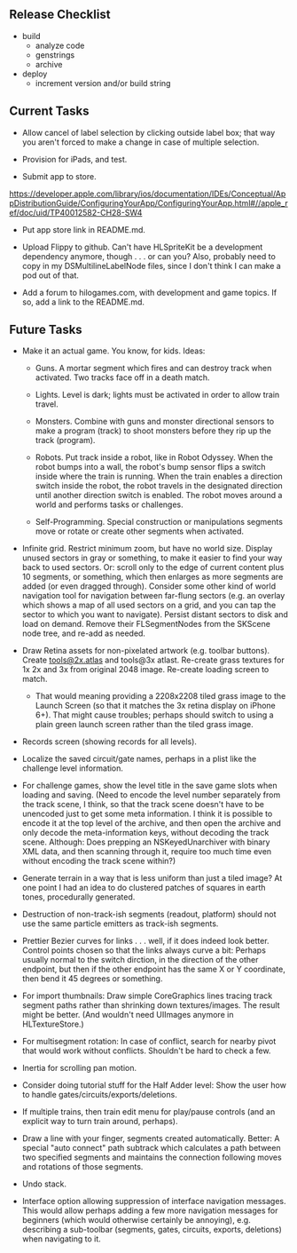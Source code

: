 
## Release Checklist

- build
  - analyze code
  - genstrings
  - archive
- deploy
  - increment version and/or build string

## Current Tasks

- Allow cancel of label selection by clicking outside label box; that
  way you aren't forced to make a change in case of multiple
  selection.

- Provision for iPads, and test.

- Submit app to store.

https://developer.apple.com/library/ios/documentation/IDEs/Conceptual/AppDistributionGuide/ConfiguringYourApp/ConfiguringYourApp.html#//apple_ref/doc/uid/TP40012582-CH28-SW4

- Put app store link in README.md.

- Upload Flippy to github.  Can't have HLSpriteKit be a development
  dependency anymore, though . . . or can you?  Also, probably need to
  copy in my DSMultilineLabelNode files, since I don't think I can
  make a pod out of that.

- Add a forum to hilogames.com, with development and game topics.  If
  so, add a link to the README.md.


## Future Tasks

- Make it an actual game.  You know, for kids.  Ideas:

  - Guns.  A mortar segment which fires and can destroy track when
    activated.  Two tracks face off in a death match.

  - Lights.  Level is dark; lights must be activated in order to allow
    train travel.

  - Monsters.  Combine with guns and monster directional sensors to
    make a program (track) to shoot monsters before they rip up the
    track (program).

  - Robots.  Put track inside a robot, like in Robot Odyssey.  When
    the robot bumps into a wall, the robot's bump sensor flips a
    switch inside where the train is running.  When the train enables
    a direction switch inside the robot, the robot travels in the
    designated direction until another direction switch is enabled.
    The robot moves around a world and performs tasks or challenges.

  - Self-Programming.  Special construction or manipulations segments
    move or rotate or create other segments when activated.

- Infinite grid.  Restrict minimum zoom, but have no world size.
  Display unused sectors in gray or something, to make it easier to
  find your way back to used sectors.  Or: scroll only to the edge of
  current content plus 10 segments, or something, which then enlarges
  as more segments are added (or even dragged through).  Consider some
  other kind of world navigation tool for navigation between far-flung
  sectors (e.g. an overlay which shows a map of all used sectors on a
  grid, and you can tap the sector to which you want to navigate).
  Persist distant sectors to disk and load on demand.  Remove their
  FLSegmentNodes from the SKScene node tree, and re-add as needed.

- Draw Retina assets for non-pixelated artwork (e.g. toolbar buttons).
  Create tools@2x.atlas and tools@3x atlast.
  Re-create grass textures for 1x 2x and 3x from original 2048 image.
  Re-create loading screen to match.

  - That would meaning providing a 2208x2208 tiled grass image to the
    Launch Screen (so that it matches the 3x retina display on iPhone
    6+).  That might cause troubles; perhaps should switch to using a
    plain green launch screen rather than the tiled grass image.

- Records screen (showing records for all levels).

- Localize the saved circuit/gate names, perhaps in a plist like the
  challenge level information.

- For challenge games, show the level title in the save game slots
  when loading and saving.  (Need to encode the level number
  separately from the track scene, I think, so that the track scene
  doesn't have to be unencoded just to get some meta information.  I
  think it is possible to encode it at the top level of the archive,
  and then open the archive and only decode the meta-information keys,
  without decoding the track scene.  Although: Does prepping an
  NSKeyedUnarchiver with binary XML data, and then scanning through
  it, require too much time even without encoding the track scene
  within?)

- Generate terrain in a way that is less uniform than just a tiled
  image?  At one point I had an idea to do clustered patches of
  squares in earth tones, procedurally generated.

- Destruction of non-track-ish segments (readout, platform) should not
  use the same particle emitters as track-ish segments.

- Prettier Bezier curves for links . . . well, if it does indeed look
  better.  Control points chosen so that the links always curve a bit:
  Perhaps usually normal to the switch dirction, in the direction of
  the other endpoint, but then if the other endpoint has the same X or
  Y coordinate, then bend it 45 degrees or something.

- For import thumbnails: Draw simple CoreGraphics lines tracing track
  segment paths rather than shrinking down textures/images.  The
  result might be better.  (And wouldn't need UIImages anymore in
  HLTextureStore.)

- For multisegment rotation: In case of conflict, search for nearby
  pivot that would work without conflicts.  Shouldn't be hard to check
  a few.

- Inertia for scrolling pan motion.

- Consider doing tutorial stuff for the Half Adder level: Show the
  user how to handle gates/circuits/exports/deletions.

- If multiple trains, then train edit menu for play/pause controls
  (and an explicit way to turn train around, perhaps).

- Draw a line with your finger, segments created automatically.
  Better: A special "auto connect" path subtrack which calculates a
  path between two specified segments and maintains the connection
  following moves and rotations of those segments.

- Undo stack.

- Interface option allowing suppression of interface navigation
  messages.  This would allow perhaps adding a few more navigation
  messages for beginners (which would otherwise certainly be
  annoying), e.g. describing a sub-toolbar (segments, gates, circuits,
  exports, deletions) when navigating to it.
